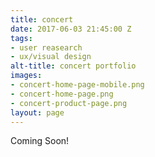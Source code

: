 ```yaml
---
title: concert
date: 2017-06-03 21:45:00 Z
tags:
- user reasearch
- ux/visual design
alt-title: concert portfolio
images:
- concert-home-page-mobile.png
- concert-home-page.png
- concert-product-page.png
layout: page
---
```


Coming Soon!

<!--more-->

<div class="c-mosaic">

</div>
